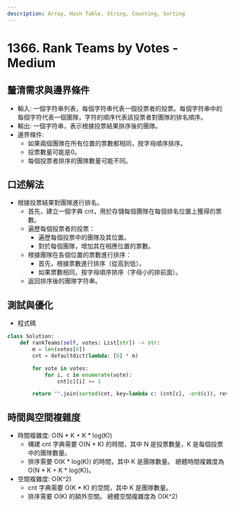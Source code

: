 ```yaml
---
description: Array, Hash Table, String, Counting, Sorting
---
```


# 1366. Rank Teams by Votes - Medium

## 釐清需求與邊界條件

* 輸入: 一個字符串列表，每個字符串代表一個投票者的投票。每個字符串中的每個字符代表一個團隊，字符的順序代表該投票者對團隊的排名順序。&#x20;
* 輸出: 一個字符串，表示根據投票結果排序後的團隊。
* 邊界條件:
  * 如果兩個團隊在所有位置的票數都相同，按字母順序排序。&#x20;
  * 投票數量可能是0。&#x20;
  * 每個投票者排序的團隊數量可能不同。

## 口述解法

* 根據投票結果對團隊進行排名。
  * 首先，建立一個字典 cnt，用於存儲每個團隊在每個排名位置上獲得的票數。
  * 遍歷每個投票者的投票：&#x20;
    * 遍歷每個投票中的團隊及其位置。
    * 對於每個團隊，增加其在相應位置的票數。
  * 根據團隊在各個位置的票數進行排序：
    * 首先，根據票數進行排序（從高到低）。&#x20;
    * 如果票數相同，按字母順序排序（字母小的排前面）。&#x20;
  * 返回排序後的團隊字符串。

## 測試與優化

* 程式碼

```python
class Solution:
    def rankTeams(self, votes: List[str]) -> str:
        m = len(votes[0])
        cnt = defaultdict(lambda: [0] * m)

        for vote in votes:
            for i, c in enumerate(vote):
                cnt[c][i] += 1

        return "".join(sorted(cnt, key=lambda c: (cnt[c], -ord(c)), reverse=True))
```

## 時間與空間複雜度

* 時間複雜度: O(N \* K + K \* log(K))
  * 構建 cnt 字典需要 O(N \* K) 的時間，其中 N 是投票數量，K 是每個投票中的團隊數量。&#x20;
  * 排序需要 O(K \* log(K)) 的時間，其中 K 是團隊數量。 總體時間複雜度為 O(N \* K + K \* log(K))。&#x20;
* 空間複雜度: O(K^2)
  * &#x20;cnt 字典需要 O(K \* K) 的空間，其中 K 是團隊數量。
  * 排序需要 O(K) 的額外空間。 總體空間複雜度為 O(K^2)
